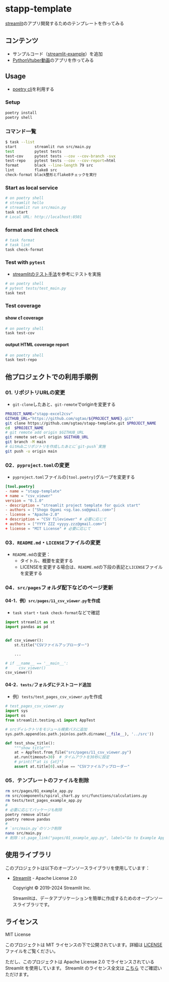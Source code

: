 # stapp-template
[streamlit](https://streamlit.io/)のアプリ開発するためのテンプレートを作ってみる

## コンテンツ
- サンプルコード（[streamlit-example](https://github.com/streamlit/streamlit-example)）を追加
- [PythonVtuber動画](https://www.youtube.com/watch?v=4nsTce1Oce8)のアプリを作ってみる

## Usage
- [poetry cli](https://cocoatomo.github.io/poetry-ja/cli/)を利用する

### Setup
```sh
poetry install
poetry shell
```

### コマンド一覧
```sh
$ task --list
start        streamlit run src/main.py
test         pytest tests
test-cov     pytest tests --cov --cov-branch -svx
test-repo    pytest tests --cov --cov-report=html
format       black --line-length 79 src
lint         flake8 src
check-format black整形とflake8チェックを実行
```

### Start as local service
```sh
# on poetry shell
# streamlit hello
# streamlit run src/main.py
task start
# Local URL: http://localhost:8501
```


### format and lint check
```sh
# task format
# task lint
task check-format
```


### Test with `pytest`
- [streamlitのテスト手法](https://docs.streamlit.io/develop/concepts/app-testing/get-started)を参考にテストを実施
```sh
# on poetry shell
# pytest tests/test_main.py
task test
```

### Test coverage

#### show c1 coverage
```sh
# on poetry shell
task test-cov
```

#### output HTML coverage report
```sh
# on poetry shell
task test-repo
```


## 他プロジェクトでの利用手順例
### 01. リポジトリURLの変更
- `git-clone`したあと、`git-remote`でoriginを変更する
```sh
PROJECT_NAME="stapp-excel2csv"
GITHUB_URL="https://github.com/sgtao/${PROJECT_NAME}.git"
git clone https://github.com/sgtao/stapp-template.git $PROJECT_NAME
cd  $PROJECT_NAME
# git remote add origin $GITHUB_URL
git remote set-url origin $GITHUB_URL
git branch -M main
# GitHub二リポジトリを作成したあとに`git-push`実施
git push -u origin main
```

### 02．`pyproject.toml`の変更
- `pyproject.toml`ファイルの`[tool.poetry]`グループを変更する
```toml
[tool.poetry]
- name = "stapp-template"
+ name = "csv_viewer"
version = "0.1.0"
- description = "streamlit project template for quick start"
- authors = ["Shogo Ogami <sg.tao.so@gmail.com>"]
- license = "Apache-2.0"
+ description = "CSV fileviewer" # 必要に応じて
+ authors = ["YYYY ZZZ <yyyy.zzz@gmail.com>"]
+ license = "MIT License" # 必要に応じて
```

### 03．`README.md`・`LICENSE`ファイルの変更
- `README.md`の変更：
  - タイトル、概要を変更する
  - LICENSEを変更する場合は、`README.md`の下段の表記と`LICENSE`ファイルを変更する

### 04．`src/pages`フォルダ配下などのページ更新
#### 04-1．例）`src/pages/11_csv_viewer.py`を作成
  - `task start`・`task check-format`などで確認
```py
import streamlit as st
import pandas as pd


def csv_viewer():
    st.title("CSVファイルアップローダー")

    ...

# if __name__ == '__main__':
#     csv_viewer()
csv_viewer()
```

#### 04-2．`tests/`フォルダにテストコード追加
- 例）`tests/test_pages_csv_viewer.py`を作成
```py
# test_pages_csv_viewer.py
import sys
import os
from streamlit.testing.v1 import AppTest

# srcディレクトリをモジュール検索パスに追加
sys.path.append(os.path.join(os.path.dirname(__file__), '../src'))

def test_show_title():
    """show title"""
    at = AppTest.from_file("src/pages/11_csv_viewer.py")
    at.run(timeout=30)  # タイムアウトを30秒に設定
    # print(f"at is {at}")
    assert at.title[0].value == "CSVファイルアップローダー"
```

### 05．テンプレートのファイルを削除
```sh
rm src/pages/01_example_app.py
rm src/components/spiral_chart.py src/functions/calculations.py
rm tests/test_pages_example_app.py
#
# 必要に応じてパッケージも削除
poetry remove altair
poetry remove pandas
#
# `src/main.py`のリンク削除
nano src/main.py
# 削除：st.page_link("pages/01_example_app.py", label="Go to Example App", icon="🚀")
```


## 使用ライブラリ

このプロジェクトは以下のオープンソースライブラリを使用しています：

- [Streamlit](https://streamlit.io/) - Apache License 2.0

  Copyright © 2019-2024 Streamlit Inc.

  Streamlitは、データアプリケーションを簡単に作成するためのオープンソースライブラリです。


## ライセンス
MIT License

このプロジェクトは MIT ライセンスの下で公開されています。詳細は [LICENSE](./LICENSE) ファイルをご覧ください。

ただし、このプロジェクトは Apache License 2.0 でライセンスされている Streamlit を使用しています。
Streamlit のライセンス全文は [こちら](https://github.com/streamlit/streamlit/blob/develop/LICENSE) でご確認いただけます。
